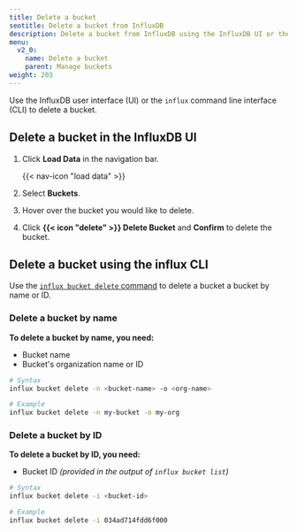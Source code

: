 ```yaml
---
title: Delete a bucket
seotitle: Delete a bucket from InfluxDB
description: Delete a bucket from InfluxDB using the InfluxDB UI or the influx CLI
menu:
  v2_0:
    name: Delete a bucket
    parent: Manage buckets
weight: 203
---
```


Use the InfluxDB user interface (UI) or the `influx` command line interface (CLI)
to delete a bucket.

## Delete a bucket in the InfluxDB UI

1. Click **Load Data** in the navigation bar.

    {{< nav-icon "load data" >}}

2. Select **Buckets**.
3. Hover over the bucket you would like to delete.
4. Click **{{< icon "delete" >}} Delete Bucket** and **Confirm** to delete the bucket.

## Delete a bucket using the influx CLI

Use the [`influx bucket delete` command](/v2.0/reference/cli/influx/bucket/delete)
to delete a bucket a bucket by name or ID.

### Delete a bucket by name
**To delete a bucket by name, you need:**

- Bucket name
- Bucket's organization name or ID

<!-- -->
```sh
# Syntax
influx bucket delete -n <bucket-name> -o <org-name>

# Example
influx bucket delete -n my-bucket -o my-org
```

### Delete a bucket by ID
**To delete a bucket by ID, you need:**

- Bucket ID _(provided in the output of `influx bucket list`)_

<!-- -->
```sh
# Syntax
influx bucket delete -i <bucket-id>

# Example
influx bucket delete -i 034ad714fdd6f000
```
